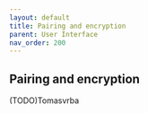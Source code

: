 ```yaml
---
layout: default
title: Pairing and encryption
parent: User Interface
nav_order: 200
---
```

## Pairing and encryption

(TODO)Tomasvrba

